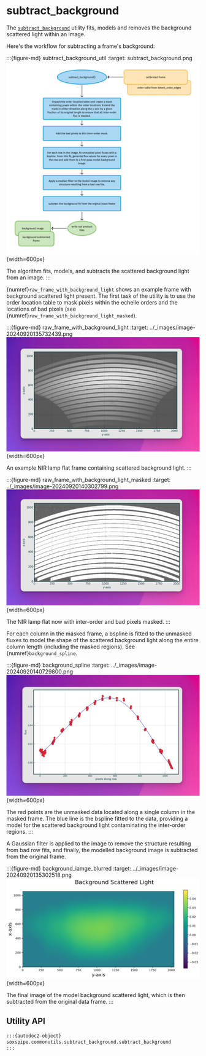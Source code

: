 # subtract_background

The [`subtract_background`](#soxspipe.commonutils.subtract_background) utility fits, models and removes the background scattered light within an image.

Here's the workflow for subtracting a frame's background:

:::{figure-md} subtract_background_util
:target: subtract_background.png
![](subtract_background.png){width=600px}

The algorithm fits, models, and subtracts the scattered background light from an image.
:::


{numref}`raw_frame_with_background_light` shows an example frame with background scattered light present. The first task of the utility is to use the order location table to mask pixels within the echelle orders and the locations of bad pixels (see {numref}`raw_frame_with_background_light_masked`).


:::{figure-md} raw_frame_with_background_light
:target: ../_images/image-20240920135732439.png
![image-20240920135732439](../_images/image-20240920135732439.png){width=600px}

An example NIR lamp flat frame containing scattered background light.
:::

:::{figure-md} raw_frame_with_background_light_masked
:target: ../_images/image-20240920140302799.png
![image-20240920140302799](../_images/image-20240920140302799.png){width=600px}

The NIR lamp flat now with inter-order and bad pixels masked.
:::

For each column in the masked frame, a bspline is fitted to the unmasked fluxes to model the shape of the scattered background light along the entire column length (including the masked regions). See {numref}`background_spline`.

:::{figure-md} background_spline
:target: ../_images/image-20240920140729800.png
![image-20240920140729800](../_images/image-20240920140729800.png){width=600px}

The red points are the unmasked data located along a single column in the masked frame. The blue line is the bspline fitted to the data, providing a model for the scattered background light contaminating the inter-order regions.
:::


A Gaussian filter is applied to the image to remove the structure resulting from bad row fits, and finally, the modelled background image is subtracted from the original frame. 


:::{figure-md} background_iamge_blurred
:target: ../_images/image-20240920135302518.png
![image-20240920135302518](../_images/image-20240920135302518.png){width=600px}

The final image of the model background scattered light, which is then subtracted from the original data frame.
:::



## Utility API



	:::{autodoc2-object} soxspipe.commonutils.subtract_background.subtract_background
	:::
